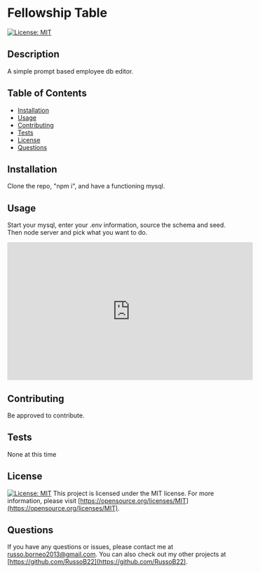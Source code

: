 # Fellowship Table

[![License: MIT](https://img.shields.io/badge/License-MIT-yellow.svg)](https://opensource.org/licenses/MIT)

## Description
A simple prompt based employee db editor.

## Table of Contents
- [Installation](#installation)
- [Usage](#usage)
- [Contributing](#contributing)
- [Tests](#tests)
- [License](#license)
- [Questions](#questions)

## Installation
Clone the repo, "npm i", and have a functioning mysql.

## Usage
Start your mysql, enter your .env information,  source the schema and seed. Then node server and pick what you want to do.
<iframe width="560" height="315" src="https://www.youtube.com/embed/eK-dQid29bc" frameborder="0" allow="accelerometer; autoplay; clipboard-write; encrypted-media; gyroscope; picture-in-picture" allowfullscreen></iframe>


## Contributing
Be approved to contribute.

## Tests
None at this time

## License
[![License: MIT](https://img.shields.io/badge/License-MIT-yellow.svg)](https://opensource.org/licenses/MIT)
This project is licensed under the MIT license. For more information, please visit [https://opensource.org/licenses/MIT](https://opensource.org/licenses/MIT).

## Questions
If you have any questions or issues, please contact me at [russo.borneo2013@gmail.com](mailto:russo.borneo2013@gmail.com). You can also check out my other projects at [https://github.com/RussoB22](https://github.com/RussoB22).

